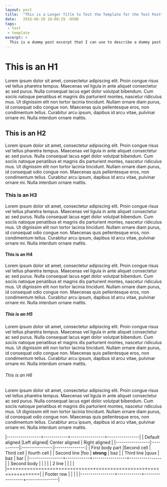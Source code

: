 ```yaml
---
layout: post
title:  "This is a Longer Title to Test the Template for the Test Post"
date:   2016-06-28 18:08:29 -0500
tags:
 - test
 - template
excerpt: >
  This is a dummy post excerpt that I can use to describe a dummy post so I can work with my template.
---
```

# This is an H1
Lorem ipsum dolor sit amet, consectetur adipiscing elit. Proin congue risus vel tellus pharetra tempus. Maecenas vel ligula in ante aliquet consectetur ac sed purus. Nulla consequat lacus eget dolor volutpat bibendum. Cum sociis natoque penatibus et magnis dis parturient montes, nascetur ridiculus mus. Ut dignissim elit non tortor lacinia tincidunt. Nullam ornare diam purus, id consequat odio congue non. Maecenas quis pellentesque eros, non condimentum tellus. Curabitur arcu ipsum, dapibus id arcu vitae, pulvinar ornare mi. Nulla interdum ornare mattis.
## This is an H2
Lorem ipsum dolor sit amet, consectetur adipiscing elit. Proin congue risus vel tellus pharetra tempus. Maecenas vel ligula in ante aliquet consectetur ac sed purus. Nulla consequat lacus eget dolor volutpat bibendum. Cum sociis natoque penatibus et magnis dis parturient montes, nascetur ridiculus mus. Ut dignissim elit non tortor lacinia tincidunt. Nullam ornare diam purus, id consequat odio congue non. Maecenas quis pellentesque eros, non condimentum tellus. Curabitur arcu ipsum, dapibus id arcu vitae, pulvinar ornare mi. Nulla interdum ornare mattis.
### This is an H3
Lorem ipsum dolor sit amet, consectetur adipiscing elit. Proin congue risus vel tellus pharetra tempus. Maecenas vel ligula in ante aliquet consectetur ac sed purus. Nulla consequat lacus eget dolor volutpat bibendum. Cum sociis natoque penatibus et magnis dis parturient montes, nascetur ridiculus mus. Ut dignissim elit non tortor lacinia tincidunt. Nullam ornare diam purus, id consequat odio congue non. Maecenas quis pellentesque eros, non condimentum tellus. Curabitur arcu ipsum, dapibus id arcu vitae, pulvinar ornare mi. Nulla interdum ornare mattis.
#### This is an H4
Lorem ipsum dolor sit amet, consectetur adipiscing elit. Proin congue risus vel tellus pharetra tempus. Maecenas vel ligula in ante aliquet consectetur ac sed purus. Nulla consequat lacus eget dolor volutpat bibendum. Cum sociis natoque penatibus et magnis dis parturient montes, nascetur ridiculus mus. Ut dignissim elit non tortor lacinia tincidunt. Nullam ornare diam purus, id consequat odio congue non. Maecenas quis pellentesque eros, non condimentum tellus. Curabitur arcu ipsum, dapibus id arcu vitae, pulvinar ornare mi. Nulla interdum ornare mattis.
##### This is an H5
Lorem ipsum dolor sit amet, consectetur adipiscing elit. Proin congue risus vel tellus pharetra tempus. Maecenas vel ligula in ante aliquet consectetur ac sed purus. Nulla consequat lacus eget dolor volutpat bibendum. Cum sociis natoque penatibus et magnis dis parturient montes, nascetur ridiculus mus. Ut dignissim elit non tortor lacinia tincidunt. Nullam ornare diam purus, id consequat odio congue non. Maecenas quis pellentesque eros, non condimentum tellus. Curabitur arcu ipsum, dapibus id arcu vitae, pulvinar ornare mi. Nulla interdum ornare mattis.
###### This is an H6
Lorem ipsum dolor sit amet, consectetur adipiscing elit. Proin congue risus vel tellus pharetra tempus. Maecenas vel ligula in ante aliquet consectetur ac sed purus. Nulla consequat lacus eget dolor volutpat bibendum. Cum sociis natoque penatibus et magnis dis parturient montes, nascetur ridiculus mus. Ut dignissim elit non tortor lacinia tincidunt. Nullam ornare diam purus, id consequat odio congue non. Maecenas quis pellentesque eros, non condimentum tellus. Curabitur arcu ipsum, dapibus id arcu vitae, pulvinar ornare mi. Nulla interdum ornare mattis.

|-----------------+------------+-----------------+----------------|
| Default aligned |Left aligned| Center aligned  | Right aligned  |
|-----------------|:-----------|:---------------:|---------------:|
| First body part |Second cell | Third cell      | fourth cell    |
| Second line     |foo         | **strong**      | baz            |
| Third line      |quux        | baz             | bar            |
|-----------------+------------+-----------------+----------------|
| Second body     |            |                 |                |
| 2 line          |            |                 |                |
|=================+============+=================+================|
| Footer row      |            |                 |                |
|-----------------+------------+-----------------+----------------|
